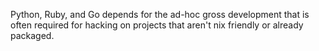 Python, Ruby, and Go depends for the ad-hoc gross development that is often required for hacking on projects that aren't nix friendly or already packaged.
